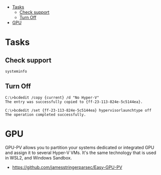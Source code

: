 - [Tasks](#tasks)
    - [Check support](#check-support)
    - [Turn Off](#turn-off)
- [GPU](#gpu)

# Tasks
## Check support

    systeminfo

## Turn Off
```
C:\>bcdedit /copy {current} /d "No Hyper-V" 
The entry was successfully copied to {ff-23-113-824e-5c5144ea}. 

C:\>bcdedit /set {ff-23-113-824e-5c5144ea} hypervisorlaunchtype off 
The operation completed successfully.
```

# GPU
GPU-PV allows you to partition your systems dedicated or integrated GPU and assign it to several Hyper-V VMs. It's the same technology that is used in WSL2, and Windows Sandbox.
- https://github.com/jamesstringerparsec/Easy-GPU-PV